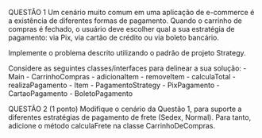 QUESTÃO 1
Um cenário muito comum em uma aplicação de e-commerce é a existência de diferentes formas de pagamento.
Quando o carrinho de compras é fechado, o usuário deve escolher qual a sua estratégia de pagamento: via Pix, via cartão de crédito ou via boleto bancário.

Implemente o problema descrito utilizando o padrão de projeto Strategy.

Considere as seguintes classes/interfaces para delinear a sua solução:
    - Main
    - CarrinhoCompras
        - adicionaItem
        - removeItem
        - calculaTotal
        - realizaPagamento
    - Item
    - PagamentoStrategy
    - PixPagamento
    - CartaoPagamento
    - BoletoPagamento

QUESTÃO 2 (1 ponto)
Modifique o cenário da Questão 1, para suporte a diferentes estratégias de pagamento de frete (Sedex, Normal). 
Para tanto, adicione o método calculaFrete na classe CarrinhoDeCompras.